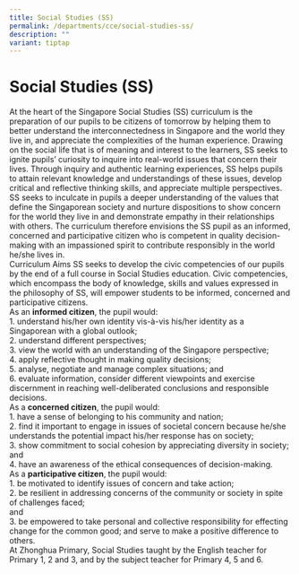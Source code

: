 ```yaml
---
title: Social Studies (SS)
permalink: /departments/cce/social-studies-ss/
description: ""
variant: tiptap
---
```

<h1><strong>Social Studies (SS)</strong></h1>
<p>At the heart of the Singapore Social Studies (SS) curriculum is the preparation
of our pupils to be citizens of tomorrow by helping them to better understand
the interconnectedness in Singapore and the world they live in, and appreciate
the complexities of the human experience. Drawing on the social life that
is of meaning and interest to the learners, SS seeks to ignite pupils’
curiosity to inquire into real-world issues that concern their lives. Through
inquiry and authentic learning experiences, SS helps pupils to attain relevant
knowledge and understandings of these issues, develop critical and reflective
thinking skills, and appreciate multiple perspectives. SS seeks to inculcate
in pupils a deeper understanding of the values that define the Singaporean
society and nurture dispositions to show concern for the world they live
in and demonstrate empathy in their relationships with others. The curriculum
therefore envisions the SS pupil as an informed, concerned and participative
citizen who is competent in quality decision-making with an impassioned
spirit to contribute responsibly in the world he/she lives in.
<br>Curriculum Aims SS seeks to develop the civic competencies of our pupils
by the end of a full course in Social Studies education. Civic competencies,
which encompass the body of knowledge, skills and values expressed in the
philosophy of SS, will empower students to be informed, concerned and participative
citizens.
<br>As an <strong>informed citizen</strong>, the pupil would:
<br>1. understand his/her own identity vis-à-vis his/her identity as a Singaporean
with a global outlook;
<br>2. understand different perspectives;
<br>3. view the world with an understanding of the Singapore perspective;
<br>4. apply reflective thought in making quality decisions;
<br>5. analyse, negotiate and manage complex situations; and
<br>6. evaluate information, consider different viewpoints and exercise discernment
in reaching well-deliberated conclusions and responsible decisions.
<br>As a <strong>concerned citizen</strong>, the pupil would:
<br>1. have a sense of belonging to his community and nation;
<br>2. find it important to engage in issues of societal concern because he/she
understands the potential impact his/her response has on society;
<br>3. show commitment to social cohesion by appreciating diversity in society;
and
<br>4. have an awareness of the ethical consequences of decision-making.
<br>As a <strong>participative citizen</strong>, the pupil would:
<br>1. be motivated to identify issues of concern and take action;
<br>2. be resilient in addressing concerns of the community or society in
spite of challenges faced;
<br>and
<br>3. be empowered to take personal and collective responsibility for effecting
change for the common good; and serve to make a positive difference to
others.
<br>At Zhonghua Primary, Social Studies taught by the English teacher for
Primary 1, 2 and 3, and by the subject teacher for Primary 4, 5 and 6.</p>